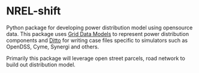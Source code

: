 # NREL-shift 

Python package for developing power distribution model using opensource data. This package 
uses [Grid Data Models](https://github.nrel.gov/CADET/grid-data-models) to represent power distribution components and [Ditto](https://github.nrel.gov/CADET/ditto) for writing case files specific to simulators such as OpenDSS, Cyme, Synergi and others.

Primarily this package will leverage open street parcels, road network to build out distribution model. 